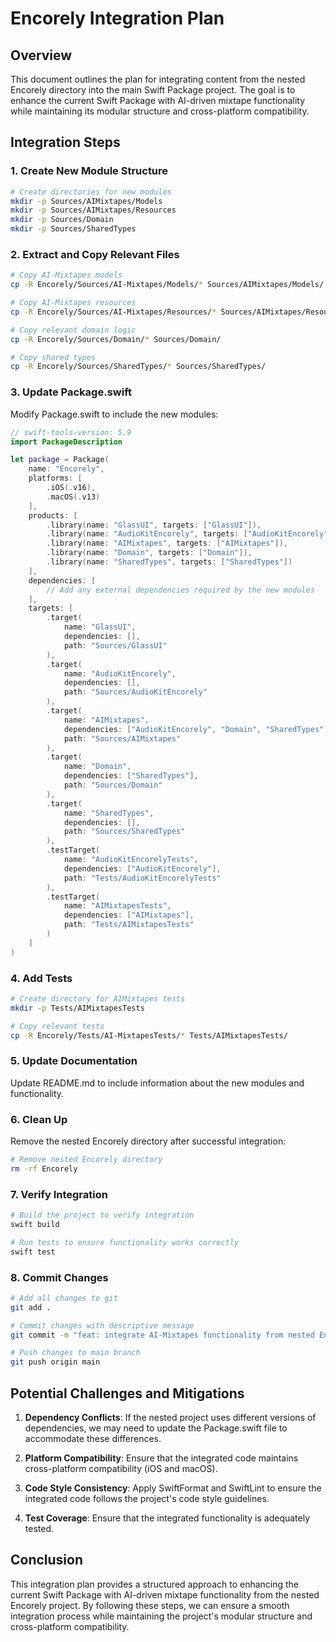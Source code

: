 # Encorely Integration Plan

## Overview

This document outlines the plan for integrating content from the nested Encorely directory into the main Swift Package project. The goal is to enhance the current Swift Package with AI-driven mixtape functionality while maintaining its modular structure and cross-platform compatibility.

## Integration Steps

### 1. Create New Module Structure

```bash
# Create directories for new modules
mkdir -p Sources/AIMixtapes/Models
mkdir -p Sources/AIMixtapes/Resources
mkdir -p Sources/Domain
mkdir -p Sources/SharedTypes
```

### 2. Extract and Copy Relevant Files

```bash
# Copy AI-Mixtapes models
cp -R Encorely/Sources/AI-Mixtapes/Models/* Sources/AIMixtapes/Models/

# Copy AI-Mixtapes resources
cp -R Encorely/Sources/AI-Mixtapes/Resources/* Sources/AIMixtapes/Resources/

# Copy relevant domain logic
cp -R Encorely/Sources/Domain/* Sources/Domain/

# Copy shared types
cp -R Encorely/Sources/SharedTypes/* Sources/SharedTypes/
```

### 3. Update Package.swift

Modify Package.swift to include the new modules:

```swift
// swift-tools-version: 5.9
import PackageDescription

let package = Package(
    name: "Encorely",
    platforms: [
        .iOS(.v16),
        .macOS(.v13)
    ],
    products: [
        .library(name: "GlassUI", targets: ["GlassUI"]),
        .library(name: "AudioKitEncorely", targets: ["AudioKitEncorely"]),
        .library(name: "AIMixtapes", targets: ["AIMixtapes"]),
        .library(name: "Domain", targets: ["Domain"]),
        .library(name: "SharedTypes", targets: ["SharedTypes"])
    ],
    dependencies: [
        // Add any external dependencies required by the new modules
    ],
    targets: [
        .target(
            name: "GlassUI",
            dependencies: [],
            path: "Sources/GlassUI"
        ),
        .target(
            name: "AudioKitEncorely",
            dependencies: [],
            path: "Sources/AudioKitEncorely"
        ),
        .target(
            name: "AIMixtapes",
            dependencies: ["AudioKitEncorely", "Domain", "SharedTypes"],
            path: "Sources/AIMixtapes"
        ),
        .target(
            name: "Domain",
            dependencies: ["SharedTypes"],
            path: "Sources/Domain"
        ),
        .target(
            name: "SharedTypes",
            dependencies: [],
            path: "Sources/SharedTypes"
        ),
        .testTarget(
            name: "AudioKitEncorelyTests",
            dependencies: ["AudioKitEncorely"],
            path: "Tests/AudioKitEncorelyTests"
        ),
        .testTarget(
            name: "AIMixtapesTests",
            dependencies: ["AIMixtapes"],
            path: "Tests/AIMixtapesTests"
        )
    ]
)
```

### 4. Add Tests

```bash
# Create directory for AIMixtapes tests
mkdir -p Tests/AIMixtapesTests

# Copy relevant tests
cp -R Encorely/Tests/AI-MixtapesTests/* Tests/AIMixtapesTests/
```

### 5. Update Documentation

Update README.md to include information about the new modules and functionality.

### 6. Clean Up

Remove the nested Encorely directory after successful integration:

```bash
# Remove nested Encorely directory
rm -rf Encorely
```

### 7. Verify Integration

```bash
# Build the project to verify integration
swift build

# Run tests to ensure functionality works correctly
swift test
```

### 8. Commit Changes

```bash
# Add all changes to git
git add .

# Commit changes with descriptive message
git commit -m "feat: integrate AI-Mixtapes functionality from nested Encorely project"

# Push changes to main branch
git push origin main
```

## Potential Challenges and Mitigations

1. **Dependency Conflicts**: If the nested project uses different versions of dependencies, we may need to update the Package.swift file to accommodate these differences.

2. **Platform Compatibility**: Ensure that the integrated code maintains cross-platform compatibility (iOS and macOS).

3. **Code Style Consistency**: Apply SwiftFormat and SwiftLint to ensure the integrated code follows the project's code style guidelines.

4. **Test Coverage**: Ensure that the integrated functionality is adequately tested.

## Conclusion

This integration plan provides a structured approach to enhancing the current Swift Package with AI-driven mixtape functionality from the nested Encorely project. By following these steps, we can ensure a smooth integration process while maintaining the project's modular structure and cross-platform compatibility.